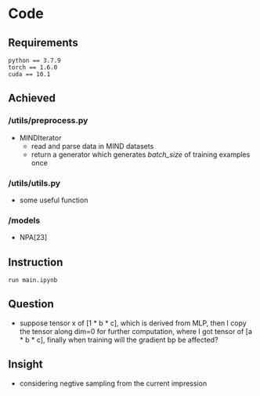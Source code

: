 # Code
## Requirements
```shell
python == 3.7.9
torch == 1.6.0
cuda == 10.1
```
## Achieved
### /utils/preprocess.py
- MINDIterator
  - read and parse data in MIND datasets
  - return a generator which generates *batch_size* of training examples once
  
### /utils/utils.py
  - some useful function

### /models
  - NPA[23]

## Instruction
```shell
run main.ipynb
```

## Question
- suppose tensor x of [1 * b * c], which is derived from MLP, then I copy the tensor along dim=0 for further computation, where I got tensor of [a * b * c], finally when training will the gradient bp be affected? 

## Insight
- considering negtive sampling from the current impression 